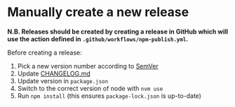 # Manually create a new release

**N.B. Releases should be created by creating a release in GitHub which will use the action defined in `.github/workflows/npm-publish.yml`.**

Before creating a release:

1. Pick a new version number according to [SemVer](https://semver.org/)
1. Update [CHANGELOG.md](../CHANGELOG.md)
1. Update version in `package.json`
1. Switch to the correct version of node with `nvm use`
1. Run `npm install` (this ensures `package-lock.json` is up-to-date)
